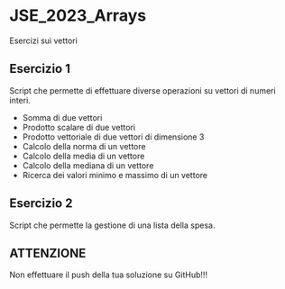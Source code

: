 # JSE_2023_Arrays
Esercizi sui vettori

## Esercizio 1
Script che permette di effettuare diverse operazioni su vettori di numeri interi.
- Somma di due vettori
- Prodotto scalare di due vettori
- Prodotto vettoriale di due vettori di dimensione 3
- Calcolo della norma di un vettore
- Calcolo della media di un vettore
- Calcolo della mediana di un vettore
- Ricerca dei valori minimo e massimo di un vettore

## Esercizio 2
Script che permette la gestione di una lista della spesa.

## ATTENZIONE
Non effettuare il push della tua soluzione su GitHub!!!
